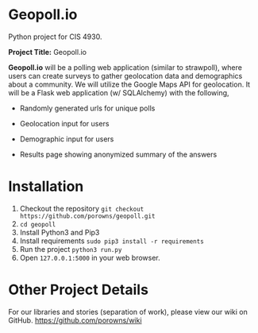 # Geopoll.io
Python project for CIS 4930.

**Project Title:** Geopoll.io

**Geopoll.io** will be a polling web application (similar to strawpoll), where users can create surveys to gather geolocation data and demographics about a community. We will utilize the Google Maps API for geolocation. It will be a Flask web application (w/ SQLAlchemy) with the following,

- Randomly generated urls for unique polls

- Geolocation input for users

- Demographic input for users

- Results page showing anonymized summary of the answers

# Installation 
1. Checkout the repository `git checkout https://github.com/porowns/geopoll.git`
2. `cd geopoll`
3. Install Python3 and Pip3
4. Install requirements `sudo pip3 install -r requirements`
5. Run the project `python3 run.py`
5. Open `127.0.0.1:5000` in your web browser.

# Other Project Details
For our libraries and stories (separation of work), please view our wiki on GitHub.
https://github.com/porowns/wiki

